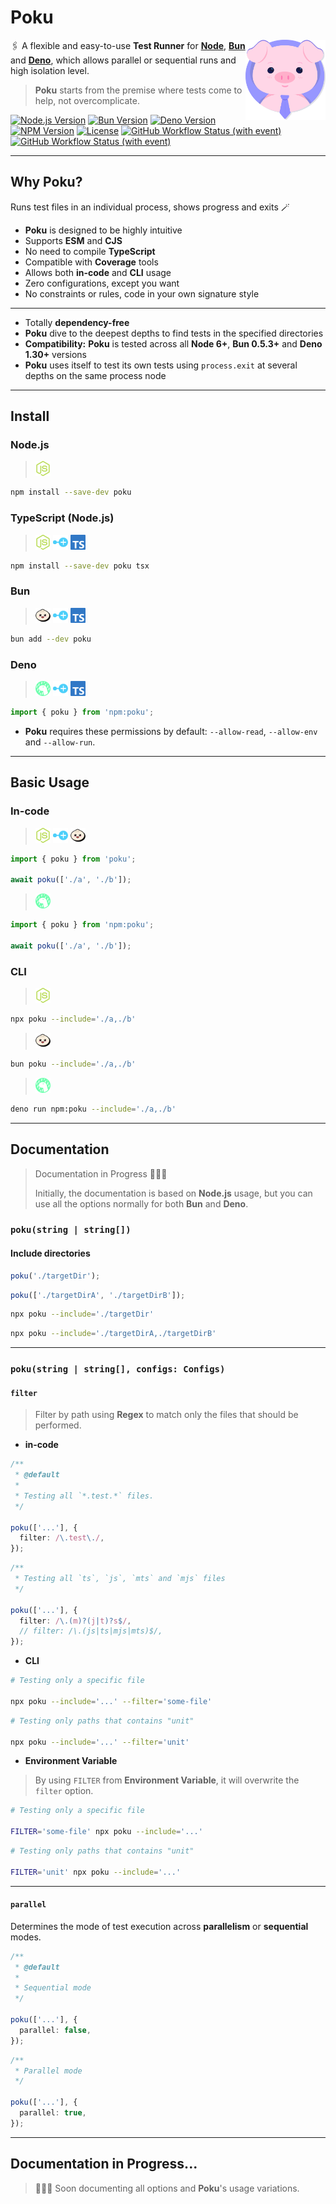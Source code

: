 [node-version-url]: https://github.com/nodejs/node
[node-version-image]: https://img.shields.io/badge/Node.js->=6.0.0-badc58
[bun-version-url]: https://github.com/oven-sh/bun
[bun-version-image]: https://img.shields.io/badge/Bun->=0.5.3-f471b5
[deno-version-url]: https://github.com/denoland/deno
[deno-version-image]: https://img.shields.io/badge/Deno->=1.30.0-70ffaf
[npm-image]: https://img.shields.io/npm/v/poku.svg?color=3dc1d3
[npm-url]: https://npmjs.org/package/poku
[ci-url]: https://github.com/wellwelwel/poku/actions/workflows/ci.yml?query=branch%3Amain
[ci-image]: https://img.shields.io/github/actions/workflow/status/wellwelwel/poku/ci.yml?event=push&style=flat&label=CI&branch=main
[ql-url]: https://github.com/wellwelwel/poku/actions/workflows/codeql.yml?query=branch%3Amain
[ql-image]: https://img.shields.io/github/actions/workflow/status/wellwelwel/poku/codeql.yml?event=push&style=flat&label=Code%20QL&branch=main
[license-url]: https://github.com/wellwelwel/poku/blob/main/LICENSE
[license-image]: https://img.shields.io/npm/l/poku.svg?maxAge=2592000&color=9c88ff

# Poku

<img align="right" width="128" height="128" alt="Logo" src=".github/assets/readme/poku.svg">

🖇️ A flexible and easy-to-use **Test Runner** for [**Node**][node-version-url], [**Bun**][bun-version-url] and [**Deno**][deno-version-url], which allows parallel or sequential runs and high isolation level.

> **Poku** starts from the premise where tests come to help, not overcomplicate.

[![Node.js Version][node-version-image]][node-version-url]
[![Bun Version][bun-version-image]][bun-version-url]
[![Deno Version][deno-version-image]][deno-version-url]
[![NPM Version][npm-image]][npm-url]
[![License][license-image]][license-url]
[![GitHub Workflow Status (with event)][ci-image]][ci-url]
[![GitHub Workflow Status (with event)][ql-image]][ql-url]

---

## Why Poku?

Runs test files in an individual process, shows progress and exits 🪄

- **Poku** is designed to be highly intuitive
- Supports **ESM** and **CJS**
- No need to compile **TypeScript**
- Compatible with **Coverage** tools
- Allows both **in-code** and **CLI** usage
- Zero configurations, except you want
- No constraints or rules, code in your own signature style

---

- Totally **dependency-free**
- **Poku** dive to the deepest depths to find tests in the specified directories
- **Compatibility:** **Poku** is tested across all **Node 6+**, **Bun 0.5.3+** and **Deno 1.30+** versions
- **Poku** uses itself to test its own tests using `process.exit` at several depths on the same process node

---

## Install

### **Node.js**

> <img src=".github/assets/readme/node-js.svg" width="24" />

```bash
npm install --save-dev poku
```

### TypeScript (Node.js)

> <img src=".github/assets/readme/node-js.svg" width="24" />
> <img src=".github/assets/readme/plus.svg" width="24" />
> <img src=".github/assets/readme/typescript.svg" width="24" />

```bash
npm install --save-dev poku tsx
```

### Bun

> <img src=".github/assets/readme/bun.svg" width="24" />
> <img src=".github/assets/readme/plus.svg" width="24" />
> <img src=".github/assets/readme/typescript.svg" width="24" />

```bash
bun add --dev poku
```

### **Deno**

> <img src=".github/assets/readme/deno.svg" width="24" />
> <img src=".github/assets/readme/plus.svg" width="24" />
> <img src=".github/assets/readme/typescript.svg" width="24" />

```ts
import { poku } from 'npm:poku';
```

- **Poku** requires these permissions by default: `--allow-read`, `--allow-env` and `--allow-run`.

---

## Basic Usage

### In-code

> <img src=".github/assets/readme/node-js.svg" width="24" />
> <img src=".github/assets/readme/plus.svg" width="24" />
> <img src=".github/assets/readme/bun.svg" width="24" />

```ts
import { poku } from 'poku';

await poku(['./a', './b']);
```

> <img src=".github/assets/readme/deno.svg" width="24" />

```ts
import { poku } from 'npm:poku';

await poku(['./a', './b']);
```

### CLI

> <img src=".github/assets/readme/node-js.svg" width="24" />

```bash
npx poku --include='./a,./b'
```

> <img src=".github/assets/readme/bun.svg" width="24" />

```bash
bun poku --include='./a,./b'
```

> <img src=".github/assets/readme/deno.svg" width="24" />

```bash
deno run npm:poku --include='./a,./b'
```

---

## Documentation

> Documentation in Progress 🧑🏻‍🔧
>
> Initially, the documentation is based on **Node.js** usage, but you can use all the options normally for both **Bun** and **Deno**.

### `poku(string | string[])`

#### Include directories

```ts
poku('./targetDir');
```

```ts
poku(['./targetDirA', './targetDirB']);
```

```bash
npx poku --include='./targetDir'
```

```bash
npx poku --include='./targetDirA,./targetDirB'
```

---

### `poku(string | string[], configs: Configs)`

#### `filter`

> Filter by path using **Regex** to match only the files that should be performed.

- **in-code**

```ts
/**
 * @default
 *
 * Testing all `*.test.*` files.
 */

poku(['...'], {
  filter: /\.test\./,
});
```

```ts
/**
 * Testing all `ts`, `js`, `mts` and `mjs` files
 */

poku(['...'], {
  filter: /\.(m)?(j|t)?s$/,
  // filter: /\.(js|ts|mjs|mts)$/,
});
```

- **CLI**

```bash
# Testing only a specific file

npx poku --include='...' --filter='some-file'
```

```bash
# Testing only paths that contains "unit"

npx poku --include='...' --filter='unit'
```

- **Environment Variable**

> By using `FILTER` from **Environment Variable**, it will overwrite the `filter` option.

```bash
# Testing only a specific file

FILTER='some-file' npx poku --include='...'
```

```bash
# Testing only paths that contains "unit"

FILTER='unit' npx poku --include='...'
```

---

#### `parallel`

Determines the mode of test execution across **parallelism** or **sequential** modes.

```ts
/**
 * @default
 *
 * Sequential mode
 */

poku(['...'], {
  parallel: false,
});
```

```ts
/**
 * Parallel mode
 */

poku(['...'], {
  parallel: true,
});
```

---

## Documentation in Progress...

> 🧑🏻‍🎓 Soon documenting all options and **Poku**'s usage variations.
